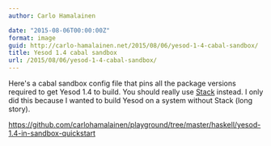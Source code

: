 ```yaml
---
author: Carlo Hamalainen

date: "2015-08-06T00:00:00Z"
format: image
guid: http://carlo-hamalainen.net/2015/08/06/yesod-1-4-cabal-sandbox/
title: Yesod 1.4 cabal sandbox
url: /2015/08/06/yesod-1-4-cabal-sandbox/
---
```

Here's a cabal sandbox config file that pins all the package versions required to get Yesod 1.4 to build. You should really use [Stack](https://github.com/commercialhaskell/stack#readme) instead. I only did this because I wanted to build Yesod on a system without Stack (long story). 

<https://github.com/carlohamalainen/playground/tree/master/haskell/yesod-1.4-in-sandbox-quickstart>

